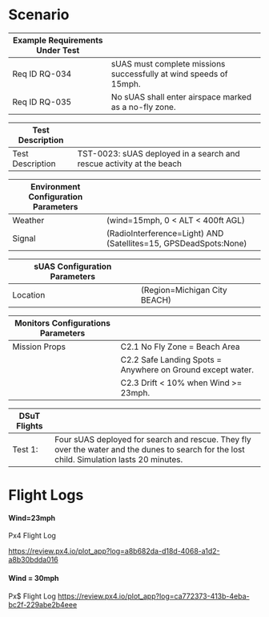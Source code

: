 # Scenario

| **Example Requirements Under Test**    |                                             |
|----------------------------------------|---------------------------------------------|
| Req ID RQ-034                          | sUAS must complete missions successfully at wind speeds of 15mph. |
| Req ID RQ-035                          | No sUAS shall enter airspace marked as a no-fly zone. |

| **Test Description**                   |                                             |
|----------------------------------------|---------------------------------------------|
| Test Description                       | TST-0023: sUAS deployed in a search and rescue activity at the beach |

| **Environment Configuration Parameters** |                                             |
|----------------------------------------|---------------------------------------------|
| Weather                                | (wind=15mph, 0 < ALT < 400ft AGL)           |
| Signal                                 | (RadioInterference=Light) AND (Satellites=15, GPSDeadSpots:None)                  |

| **sUAS Configuration Parameters**      |                                             |
|----------------------------------------|---------------------------------------------|
| Location                               | (Region=Michigan City BEACH)                             |

| **Monitors Configurations Parameters** |                                             |
|----------------------------------------|---------------------------------------------|
| Mission Props                          | C2.1 No Fly Zone = Beach Area                |
|                                        | C2.2 Safe Landing Spots = Anywhere on Ground except water. |
|                                        | C2.3 Drift < 10% when Wind >= 23mph.         |

| **DSuT Flights**                       |                                             |
|----------------------------------------|---------------------------------------------|
| Test 1:                                | Four sUAS deployed for search and rescue. They fly over the water and the dunes to search for the lost child. Simulation lasts 20 minutes. |




# Flight Logs

#### Wind=23mph	
Px4 Flight Log

https://review.px4.io/plot_app?log=a8b682da-d18d-4068-a1d2-a8b30bdda016



#### Wind = 30mph	
Px$ Flight Log
https://review.px4.io/plot_app?log=ca772373-413b-4eba-bc2f-229abe2b4eee
